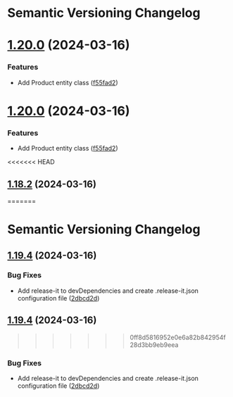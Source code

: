 # Semantic Versioning Changelog

# [1.20.0](https://github.com/GreatIdeasGH/EducareHigh/compare/v1.19.4...v1.20.0) (2024-03-16)


### Features

* Add Product entity class ([f55fad2](https://github.com/GreatIdeasGH/EducareHigh/commit/f55fad23772b009d5e007b3083ea9b151d4902c0))

# [1.20.0](https://github.com/GreatIdeasGH/EducareHigh/compare/v1.19.4...v1.20.0) (2024-03-16)


### Features

* Add Product entity class ([f55fad2](https://github.com/GreatIdeasGH/EducareHigh/commit/f55fad23772b009d5e007b3083ea9b151d4902c0))

<<<<<<< HEAD


## [1.18.2](https://github.com/GreatIdeasGH/EducareHigh/compare/v1.19.3...v1.18.2) (2024-03-16)
=======
# Semantic Versioning Changelog

## [1.19.4](https://github.com/GreatIdeasGH/EducareHigh/compare/v1.19.3...v1.19.4) (2024-03-16)


### Bug Fixes

* Add release-it to devDependencies and create .release-it.json configuration file ([2dbcd2d](https://github.com/GreatIdeasGH/EducareHigh/commit/2dbcd2d72a8e31081fbe60a16fc0c95bea204169))

## [1.19.4](https://github.com/GreatIdeasGH/EducareHigh/compare/v1.19.3...v1.19.4) (2024-03-16)
>>>>>>> 0ff8d5816952e0e6a82b842954f28d3bb9eb9eea


### Bug Fixes

* Add release-it to devDependencies and create .release-it.json configuration file ([2dbcd2d](https://github.com/GreatIdeasGH/EducareHigh/commit/2dbcd2d72a8e31081fbe60a16fc0c95bea204169))
